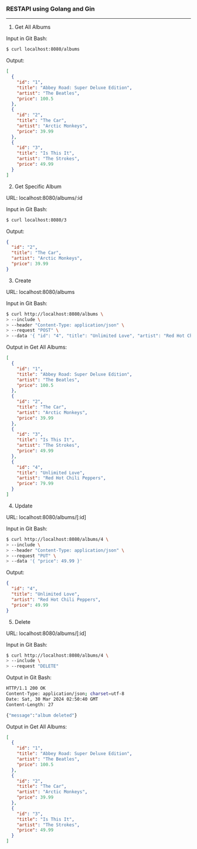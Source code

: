 ### RESTAPI using Golang and Gin

---

1. Get All Albums

Input in Git Bash:

```bash
$ curl localhost:8080/albums
```

Output:

```json
[
  {
    "id": "1",
    "title": "Abbey Road: Super Deluxe Edition",
    "artist": "The Beatles",
    "price": 100.5
  },
  {
    "id": "2",
    "title": "The Car",
    "artist": "Arctic Monkeys",
    "price": 39.99
  },
  {
    "id": "3",
    "title": "Is This It",
    "artist": "The Strokes",
    "price": 49.99
  }
]
```

2. Get Specific Album

URL: localhost:8080/albums/:id

Input in Git Bash:

```bash
$ curl localhost:8080/3
```

Output:

```json
{
  "id": "2",
  "title": "The Car",
  "artist": "Arctic Monkeys",
  "price": 39.99
}
```

3. Create

URL: localhost:8080/albums

Input in Git Bash:

```bash
$ curl http://localhost:8080/albums \
> --include \
> --header "Content-Type: application/json" \
> --request "POST" \
> --data '{ "id": "4", "title": "Unlimited Love", "artist": "Red Hot Chili Peppers", "price": 79.99 }'
```

Output in Get All Albums:

```json
[
  {
    "id": "1",
    "title": "Abbey Road: Super Deluxe Edition",
    "artist": "The Beatles",
    "price": 100.5
  },
  {
    "id": "2",
    "title": "The Car",
    "artist": "Arctic Monkeys",
    "price": 39.99
  },
  {
    "id": "3",
    "title": "Is This It",
    "artist": "The Strokes",
    "price": 49.99
  },
  {
    "id": "4",
    "title": "Unlimited Love",
    "artist": "Red Hot Chili Peppers",
    "price": 79.99
  }
]
```

4. Update

URL: localhost:8080/albums/[:id]

Input in Git Bash:

```bash
$ curl http://localhost:8080/albums/4 \
> --include \
> --header "Content-Type: application/json" \
> --request "PUT" \
> --data '{ "price": 49.99 }'
```

Output:

```json
{
  "id": "4",
  "title": "Unlimited Love",
  "artist": "Red Hot Chili Peppers",
  "price": 49.99
}
```

5. Delete

URL: localhost:8080/albums/[:id]

Input in Git Bash:

```bash
$ curl http://localhost:8080/albums/4 \
> --include \
> --request "DELETE"
```

Output in Git Bash:

```bash
HTTP/1.1 200 OK
Content-Type: application/json; charset=utf-8
Date: Sat, 30 Mar 2024 02:50:40 GMT
Content-Length: 27

{"message":"album deleted"}
```

Output in Get All Albums:

```json
[
  {
    "id": "1",
    "title": "Abbey Road: Super Deluxe Edition",
    "artist": "The Beatles",
    "price": 100.5
  },
  {
    "id": "2",
    "title": "The Car",
    "artist": "Arctic Monkeys",
    "price": 39.99
  },
  {
    "id": "3",
    "title": "Is This It",
    "artist": "The Strokes",
    "price": 49.99
  }
]
```
